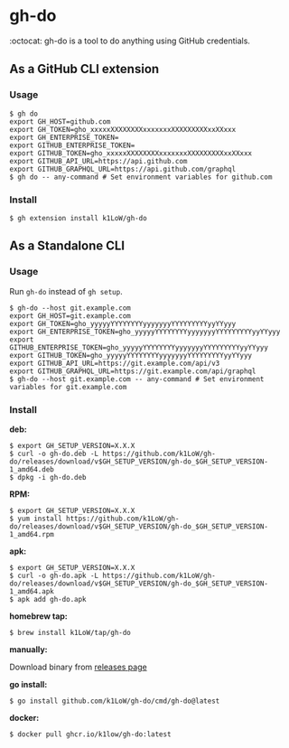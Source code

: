 # gh-do

:octocat: gh-do is a tool to do anything using GitHub credentials.

## As a GitHub CLI extension

### Usage

``` console
$ gh do
export GH_HOST=github.com
export GH_TOKEN=gho_xxxxxXXXXXXXXxxxxxxxXXXXXXXXXxxXXxxx
export GH_ENTERPRISE_TOKEN=
export GITHUB_ENTERPRISE_TOKEN=
export GITHUB_TOKEN=gho_xxxxxXXXXXXXXxxxxxxxXXXXXXXXXxxXXxxx
export GITHUB_API_URL=https://api.github.com
export GITHUB_GRAPHQL_URL=https://api.github.com/graphql
$ gh do -- any-command # Set environment variables for github.com
```

### Install

``` console
$ gh extension install k1LoW/gh-do
```

## As a Standalone CLI

### Usage

Run `gh-do` instead of `gh setup`.

``` console
$ gh-do --host git.example.com
export GH_HOST=git.example.com
export GH_TOKEN=gho_yyyyyYYYYYYYYyyyyyyyYYYYYYYYYyyYYyyy
export GH_ENTERPRISE_TOKEN=gho_yyyyyYYYYYYYYyyyyyyyYYYYYYYYYyyYYyyy
export GITHUB_ENTERPRISE_TOKEN=gho_yyyyyYYYYYYYYyyyyyyyYYYYYYYYYyyYYyyy
export GITHUB_TOKEN=gho_yyyyyYYYYYYYYyyyyyyyYYYYYYYYYyyYYyyy
export GITHUB_API_URL=https://git.example.com/api/v3
export GITHUB_GRAPHQL_URL=https://git.example.com/api/graphql
$ gh-do --host git.example.com -- any-command # Set environment variables for git.example.com
```

### Install

**deb:**

``` console
$ export GH_SETUP_VERSION=X.X.X
$ curl -o gh-do.deb -L https://github.com/k1LoW/gh-do/releases/download/v$GH_SETUP_VERSION/gh-do_$GH_SETUP_VERSION-1_amd64.deb
$ dpkg -i gh-do.deb
```

**RPM:**

``` console
$ export GH_SETUP_VERSION=X.X.X
$ yum install https://github.com/k1LoW/gh-do/releases/download/v$GH_SETUP_VERSION/gh-do_$GH_SETUP_VERSION-1_amd64.rpm
```

**apk:**

``` console
$ export GH_SETUP_VERSION=X.X.X
$ curl -o gh-do.apk -L https://github.com/k1LoW/gh-do/releases/download/v$GH_SETUP_VERSION/gh-do_$GH_SETUP_VERSION-1_amd64.apk
$ apk add gh-do.apk
```

**homebrew tap:**

```console
$ brew install k1LoW/tap/gh-do
```

**manually:**

Download binary from [releases page](https://github.com/k1LoW/gh-do/releases)

**go install:**

```console
$ go install github.com/k1LoW/gh-do/cmd/gh-do@latest
```

**docker:**

```console
$ docker pull ghcr.io/k1low/gh-do:latest
```

